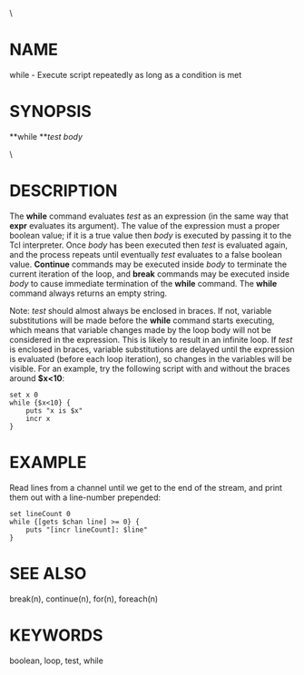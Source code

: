 \

# NAME

while - Execute script repeatedly as long as a condition is met

# SYNOPSIS

**while ***test body*

\

# DESCRIPTION

The **while** command evaluates *test* as an expression (in the same way
that **expr** evaluates its argument). The value of the expression must
a proper boolean value; if it is a true value then *body* is executed by
passing it to the Tcl interpreter. Once *body* has been executed then
*test* is evaluated again, and the process repeats until eventually
*test* evaluates to a false boolean value. **Continue** commands may be
executed inside *body* to terminate the current iteration of the loop,
and **break** commands may be executed inside *body* to cause immediate
termination of the **while** command. The **while** command always
returns an empty string.

Note: *test* should almost always be enclosed in braces. If not,
variable substitutions will be made before the **while** command starts
executing, which means that variable changes made by the loop body will
not be considered in the expression. This is likely to result in an
infinite loop. If *test* is enclosed in braces, variable substitutions
are delayed until the expression is evaluated (before each loop
iteration), so changes in the variables will be visible. For an example,
try the following script with and without the braces around **\$x\<10**:

    set x 0
    while {$x<10} {
        puts "x is $x"
        incr x
    }

# EXAMPLE

Read lines from a channel until we get to the end of the stream, and
print them out with a line-number prepended:

    set lineCount 0
    while {[gets $chan line] >= 0} {
        puts "[incr lineCount]: $line"
    }

# SEE ALSO

break(n), continue(n), for(n), foreach(n)

# KEYWORDS

boolean, loop, test, while
